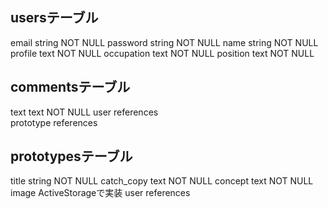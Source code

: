 ## usersテーブル

email string  NOT NULL
password string  NOT NULL
name string  NOT NULL
profile text  NOT NULL
occupation text  NOT NULL
position text  NOT NULL

## commentsテーブル

text text  NOT NULL
user references  
prototype references

## prototypesテーブル

title string  NOT NULL
catch_copy text NOT NULL
concept text  NOT NULL
image ActiveStorageで実装
user references
